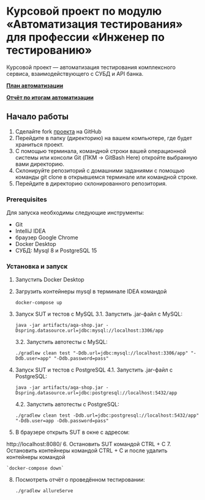 # Курсовой проект по модулю «Автоматизация тестирования» для профессии «Инженер по тестированию»
Курсовой проект — автоматизация тестирования комплексного сервиса, взаимодействующего с СУБД и API банка.

[**План автоматизации**](https://github.com/Stanislav-Yo/Diplom_2/blob/main/docs/Plan.md)

[**Отчёт по итогам автоматизации**](https://github.com/Stanislav-Yo/Diplom_2/blob/main/docs/Summary.md)

## Начало работы

1. Сделайте fork [проекта](https://github.com/Stanislav-Yo/Diplom_2) на GitHub
2. Перейдите в папку (директорию) на вашем компьютере, где будет храниться проект.
3. С помощью терминала, командной строки вашей операционной системы или консоли Git (ПКМ -> GitBash Here) откройте выбранную вами директорию.
4. Склонируйте репозиторий с домашними заданиями с помощью команды git clone в открывшемся терминале или командной строке.
5. Перейдите в директорию склонированного репозитория.

### Prerequisites

Для запуска необходимы следующие инструменты:

* Git
* IntelliJ IDEA
* браузер Google Chrome
* Docker Desktop
* СУБД: Mysql 8 и PostgreSQL 15

### Установка и запуск

1. Запустить Docker Desktop
2. Загрузить контейнеры mysql в терминале IDEA командой

    `docker-compose up`
3. Запуск SUT и тестов с MySQL
    3.1. Запустить .jar-файл с MySQL:

    `java -jar artifacts/aqa-shop.jar -Dspring.datasource.url=jdbc:mysql://localhost:3306/app`
     
    3.2. Запустить автотесты с MySQL:

    `./gradlew clean test "-Ddb.url=jdbc:mysql://localhost:3306/app" "-Ddb.user=app" "-Ddb.password=pass"`

4. Запуск SUT и тестов с PostgreSQL
    4.1. Запустить .jar-файл с PostgreSQL:

    `java -jar artifacts/aqa-shop.jar -Dspring.datasource.url=jdbc:postgresql://localhost:5432/app`

    4.2. Запустить автотесты с PostgreSQL:

    `./gradlew clean test -Ddb.url=jdbc:postgresql://localhost:5432/app" "-Ddb.user=app -Ddb.password=pass"`

5. В браузере открыть SUT в окне с адресом:

http://localhost:8080/
6. Остановить SUT командой CTRL + C 
7. Остановить контейнеры командой CTRL + C и после удалить контейнеры командой

    `docker-compose down`


8. Посмотреть отчёт о проведённом тестировании:

   `./gradlew allureServe`